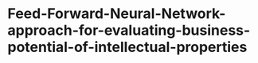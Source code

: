 # Feed-Forward-Neural-Network-approach-for-evaluating-business-potential-of-intellectual-properties


